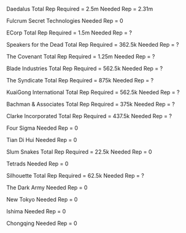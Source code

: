 Daedalus
Total Rep Required = 2.5m
Needed Rep = 2.31m

Fulcrum Secret Technologies
Needed Rep = 0

ECorp
Total Rep Required = 1.5m
Needed Rep = ?

Speakers for the Dead
Total Rep Required = 362.5k
Needed Rep = ?

The Covenant
Total Rep Required = 1.25m
Needed Rep = ?

Blade Industries
Total Rep Required = 562.5k
Needed Rep = ?

The Syndicate
Total Rep Required = 875k
Needed Rep = ?

KuaiGong International
Total Rep Required = 562.5k
Needed Rep = ?

Bachman & Associates
Total Rep Required = 375k
Needed Rep = ?

Clarke Incorporated
Total Rep Required = 437.5k
Needed Rep = ?

Four Sigma
Needed Rep = 0

Tian Di Hui
Needed Rep = 0

Slum Snakes
Total Rep Required = 22.5k
Needed Rep = 0

Tetrads
Needed Rep = 0

Silhouette
Total Rep Required = 62.5k
Needed Rep = ?

The Dark Army
Needed Rep = 0

New Tokyo
Needed Rep = 0

Ishima
Needed Rep = 0

Chongqing
Needed Rep = 0
